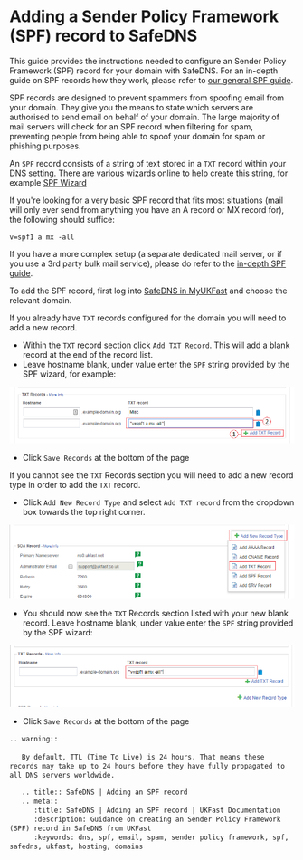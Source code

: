 # Adding a Sender Policy Framework (SPF) record to SafeDNS

This guide provides the instructions needed to configure an Sender Policy Framework (SPF) record for your domain with SafeDNS. For an in-depth guide on SPF records how they work, please refer to [our general SPF guide](/email/spf.md).

SPF records are designed to prevent spammers from spoofing email from your domain. They give you the means to state which servers are authorised to send email on behalf of your domain. The large majority of mail servers will check for an SPF record when filtering for spam, preventing people from being able to spoof your domain for spam or phishing purposes.

An `SPF` record consists of a string of text stored in a `TXT` record within your DNS setting. There are various wizards online to help create this string, for example [SPF Wizard](https://www.spfwizard.com/)

If you're looking for a very basic SPF record that fits most situations (mail will only ever send from anything you have an A record or MX record for), the following should suffice:

```none
v=spf1 a mx -all
```

If you have a more complex setup (a separate dedicated mail server, or if you use a 3rd party bulk mail service), please do refer to the [in-depth SPF guide](/email/spf.md).

To add the SPF record, first log into [SafeDNS in MyUKFast](https://my.ukfast.co.uk/safedns/index.php) and choose the relevant domain.

If you already have `TXT` records configured for the domain you will need to add a new record.

- Within the `TXT` record section click `Add TXT Record`. This will add a blank record at the end of the record list.
- Leave hostname blank, under value enter the `SPF` string provided by the SPF wizard, for example:

![SPF 1](files/spf1.png)

- Click `Save Records` at the bottom of the page

If you cannot see the `TXT` Records section you will need to add a new record type in order to add the `TXT` record.

- Click `Add New Record Type` and select `Add TXT record` from the dropdown box towards the top right corner.

![SPF 2](files/spf2.png)

- You should now see the `TXT` Records section listed with your new blank record. Leave hostname blank, under value enter the `SPF` string provided by the SPF wizard:

![SPF 3](files/spf3new.png)

- Click `Save Records` at the bottom of the page

```eval_rst
.. warning::

   By default, TTL (Time To Live) is 24 hours. That means these records may take up to 24 hours before they have fully propagated to all DNS servers worldwide.
```

```eval_rst
   .. title:: SafeDNS | Adding an SPF record
   .. meta::
      :title: SafeDNS | Adding an SPF record | UKFast Documentation
      :description: Guidance on creating an Sender Policy Framework (SPF) record in SafeDNS from UKFast
      :keywords: dns, spf, email, spam, sender policy framework, spf, safedns, ukfast, hosting, domains
```
